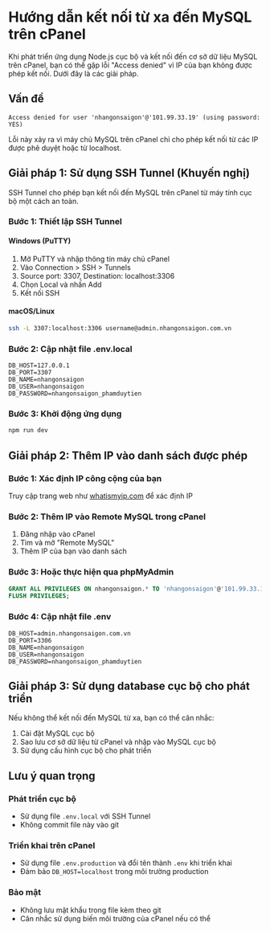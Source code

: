 # Hướng dẫn kết nối từ xa đến MySQL trên cPanel

Khi phát triển ứng dụng Node.js cục bộ và kết nối đến cơ sở dữ liệu MySQL trên cPanel, bạn có thể gặp lỗi "Access denied" vì IP của bạn không được phép kết nối. Dưới đây là các giải pháp.

## Vấn đề

```
Access denied for user 'nhangonsaigon'@'101.99.33.19' (using password: YES)
```

Lỗi này xảy ra vì máy chủ MySQL trên cPanel chỉ cho phép kết nối từ các IP được phê duyệt hoặc từ localhost.

## Giải pháp 1: Sử dụng SSH Tunnel (Khuyến nghị)

SSH Tunnel cho phép bạn kết nối đến MySQL trên cPanel từ máy tính cục bộ một cách an toàn.

### Bước 1: Thiết lập SSH Tunnel

#### Windows (PuTTY)
1. Mở PuTTY và nhập thông tin máy chủ cPanel
2. Vào Connection > SSH > Tunnels
3. Source port: 3307, Destination: localhost:3306
4. Chọn Local và nhấn Add
5. Kết nối SSH

#### macOS/Linux
```bash
ssh -L 3307:localhost:3306 username@admin.nhangonsaigon.com.vn
```

### Bước 2: Cập nhật file .env.local
```
DB_HOST=127.0.0.1
DB_PORT=3307
DB_NAME=nhangonsaigon
DB_USER=nhangonsaigon
DB_PASSWORD=nhangonsaigon_phamduytien
```

### Bước 3: Khởi động ứng dụng
```bash
npm run dev
```

## Giải pháp 2: Thêm IP vào danh sách được phép

### Bước 1: Xác định IP công cộng của bạn
Truy cập trang web như [whatismyip.com](https://www.whatismyip.com/) để xác định IP

### Bước 2: Thêm IP vào Remote MySQL trong cPanel
1. Đăng nhập vào cPanel
2. Tìm và mở "Remote MySQL"
3. Thêm IP của bạn vào danh sách

### Bước 3: Hoặc thực hiện qua phpMyAdmin
```sql
GRANT ALL PRIVILEGES ON nhangonsaigon.* TO 'nhangonsaigon'@'101.99.33.19' IDENTIFIED BY 'nhangonsaigon_phamduytien';
FLUSH PRIVILEGES;
```

### Bước 4: Cập nhật file .env
```
DB_HOST=admin.nhangonsaigon.com.vn
DB_PORT=3306
DB_NAME=nhangonsaigon
DB_USER=nhangonsaigon
DB_PASSWORD=nhangonsaigon_phamduytien
```

## Giải pháp 3: Sử dụng database cục bộ cho phát triển

Nếu không thể kết nối đến MySQL từ xa, bạn có thể cân nhắc:
1. Cài đặt MySQL cục bộ
2. Sao lưu cơ sở dữ liệu từ cPanel và nhập vào MySQL cục bộ
3. Sử dụng cấu hình cục bộ cho phát triển

## Lưu ý quan trọng

### Phát triển cục bộ
- Sử dụng file `.env.local` với SSH Tunnel
- Không commit file này vào git

### Triển khai trên cPanel
- Sử dụng file `.env.production` và đổi tên thành `.env` khi triển khai
- Đảm bảo `DB_HOST=localhost` trong môi trường production

### Bảo mật
- Không lưu mật khẩu trong file kèm theo git
- Cân nhắc sử dụng biến môi trường của cPanel nếu có thể 